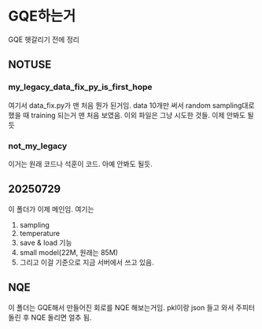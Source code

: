 # GQE하는거

GQE 헷갈리기 전에 정리


## NOTUSE
### my_legacy_data_fix_py_is_first_hope
여기서 data_fix.py가 맨 처음 뭔가 된거임. data 10개만 써서 random sampling대로 했을 때 training 되는거 맨 처음 보였음. 이외 파일은 그냥 시도한 것들. 이제 안봐도 될듯
### not_my_legacy
이거는 원래 코드나 석훈이 코드. 아예 안봐도 될듯.

## 20250729
이 폴더가 이제 메인임. 여기는
1. sampling
2. temperature
3. save & load 기능
4. small model(22M, 원래는 85M)
5. 그리고 이걸 기준으로 지금 서버에서 쓰고 있음.

## NQE
이 폴더는 GQE해서 만들어진 회로를 NQE 해보는거임.
pkl이랑 json 들고 와서 주피터 돌린 후 NQE 돌리면 얼추 됨.

